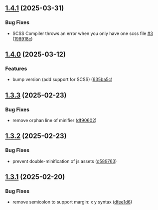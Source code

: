 ## [1.4.1](https://github.com/baumrock/RockDevTools/compare/v1.4.0...v1.4.1) (2025-03-31)


### Bug Fixes

* SCSS Compiler throws an error when you only have one scss file [#3](https://github.com/baumrock/RockDevTools/issues/3) ([198918c](https://github.com/baumrock/RockDevTools/commit/198918c5b47044c4af8be7d1b7dc34a17641aa95))

## [1.4.0](https://github.com/baumrock/RockDevTools/compare/v1.3.3...v1.4.0) (2025-03-12)


### Features

* bump version (add support for SCSS) ([635ba5c](https://github.com/baumrock/RockDevTools/commit/635ba5c2361395c9c0fcc810cb5bd3fddbe9b76e))

## [1.3.3](https://github.com/baumrock/RockDevTools/compare/v1.3.2...v1.3.3) (2025-02-23)


### Bug Fixes

* remove orphan line of minifier ([df90602](https://github.com/baumrock/RockDevTools/commit/df90602e110ea7b764a927072b160a3abe38d9cc))

## [1.3.2](https://github.com/baumrock/RockDevTools/compare/v1.3.1...v1.3.2) (2025-02-23)


### Bug Fixes

* prevent double-minification of js assets ([d589763](https://github.com/baumrock/RockDevTools/commit/d589763979ccc05c10e35827f8603a0e20f25bd1))

## [1.3.1](https://github.com/baumrock/RockDevTools/compare/v1.3.0...v1.3.1) (2025-02-20)


### Bug Fixes

* remove semicolon to support margin: x y syntax ([dfee1d6](https://github.com/baumrock/RockDevTools/commit/dfee1d6bbef09cf11c25f0c28bb129c1e5b5f3af))

